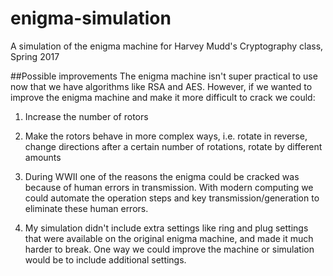 # enigma-simulation
A simulation of the enigma machine for Harvey Mudd's Cryptography class, Spring 2017

##Possible improvements
The enigma machine isn't super practical to use now that we have algorithms like RSA and AES.
However, if we wanted to improve the enigma machine and make it more difficult to crack we could:

1. Increase the number of rotors

2. Make the rotors behave in more complex ways, i.e. rotate in reverse, change directions after a certain number of rotations, rotate by different amounts

3. During WWII one of the reasons the enigma could be cracked was because of human errors in transmission. With modern computing we could automate the operation steps and key transmission/generation to eliminate these human errors.

4. My simulation didn't include extra settings like ring and plug settings that were available on the original enigma machine, and made it much harder to break. One way we could improve the machine or simulation would be to include additional settings.
